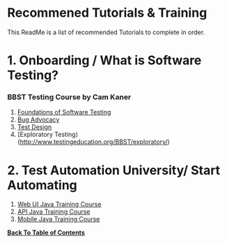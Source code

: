 # Recommened Tutorials & Training

This ReadMe is a list of recommended Tutorials to complete in order.

# 1. Onboarding / What is Software Testing?
### BBST Testing Course by Cam Kaner
1. [Foundations of Software Testing](http://www.testingeducation.org/BBST/foundations/)
2. [Bug Advocacy](http://www.testingeducation.org/BBST/bugadvocacy/)
3. [Test Design](http://www.testingeducation.org/BBST/testdesign/)
4. [Exploratory Testing)(http://www.testingeducation.org/BBST/exploratory/)


# 2. Test Automation University/ Start Automating
1. [Web UI Java Training Course](https://testautomationu.applitools.com/learningpaths.html?id=web-ui-java-path)
2. [API Java Training Course](https://testautomationu.applitools.com/learningpaths.html?id=api-java-path)
3. [Mobile Java Training Course](https://testautomationu.applitools.com/learningpaths.html?id=mobile-java-path)


**[Back To Table of Contents](https://github.com/HoldenRiot/getting-started-automation/blob/master/1-Start-Here.md)**
